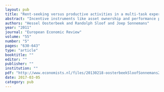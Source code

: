 ```yaml
---
layout: pub
title: "Rent-seeking versus productive activities in a multi-task experiment"
abstract: "Incentive instruments like asset ownership and performance pay often have to strike balance between the productive incentives and the rent-seeking incentives they provide. Standard theory predicts that a given instrument becomes less attractive when the effectiveness of rent-seeking activities increases. More recent theories that emphasize the importance of reciprocity, however, suggest that this relationship may go the other way around. In this paper we test these predictions by means of a laboratory experiment. By and large our findings confirm standard theory. Incentive instruments typically become less attractive when the scope for rent-seeking activities increases. However, reciprocity motivations do seem to mitigate the adverse effects of rent-seeking opportunities to a considerable extent."
authors: "Hessel Oosterbeek and Randolph Sloof and Joep Sonnemans"
year: "2011"
journal: "European Economic Review"
volume: "55"
number: "5"
pages: "630-643"
type: "article"
booktitle: ""
editor: ""
publisher: ""
institution: ""
pdf: "http://www.economists.nl/files/20130218-oosterbeekSloofSonnemans2010eer.pdf"
date: 2017-03-05
category: pub
---
```

